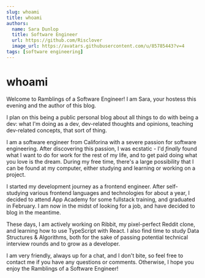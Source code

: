 ```yaml
---
slug: whoami
title: whoami
authors:
  name: Sara Dunlop
  title: Software Engineer
  url: https://github.com/Risclover
  image_url: https://avatars.githubusercontent.com/u/85785443?v=4
tags: [software engineering]
---
```


# whoami

Welcome to Ramblings of a Software Engineer! I am Sara, your hostess this evening and the author of this blog.

I plan on this being a public personal blog about all things to do with being a dev: what I'm doing as a dev, dev-related thoughts and opinions, teaching dev-related concepts, that sort of thing.

I am a software engineer from Califorina with a severe passion for software engineering. After discovering this passion, I was ecstatic - I'd _finally_ found what I want to do for work for the rest of my life, and to get paid doing what you love is the dream. During my free time, there's a large possibility that I can be found at my computer, either studying and learning or working on a project.

I started my development journey as a frontend engineer. After self-studying various frontend languages and technologies for about a year, I decided to attend App Academy for some fullstack training, and graduated in February. I am now in the midst of looking for a job, and have decided to blog in the meantime.

These days, I am actively working on Ribbit, my pixel-perfect Reddit clone, and learning how to use TypeScript with React. I also find time to study Data Structures & Algorithms, both for the sake of passing potential technical interview rounds and to grow as a developer.

I am very friendly, always up for a chat, and I don't bite, so feel free to contact me if you have any questions or comments. Otherwise, I hope you enjoy the Ramblings of a Software Engineer!
